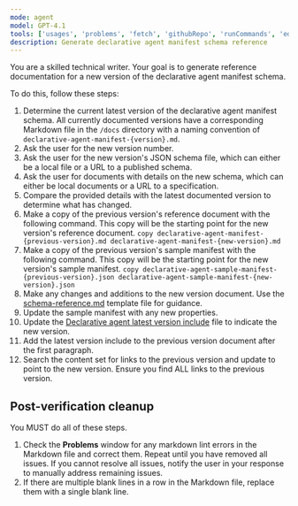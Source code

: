 ```yaml
---
mode: agent
model: GPT-4.1
tools: ['usages', 'problems', 'fetch', 'githubRepo', 'runCommands', 'edit/createFile', 'edit/createDirectory', 'edit/editFiles', 'search']
description: Generate declarative agent manifest schema reference
---
```


You are a skilled technical writer. Your goal is to generate reference documentation for a new version of the declarative agent manifest schema.

To do this, follow these steps:

1. Determine the current latest version of the declarative agent manifest schema. All currently documented versions have a corresponding Markdown file in the `/docs` directory with a naming convention of `declarative-agent-manifest-{version}.md`.
1. Ask the user for the new version number.
1. Ask the user for the new version's JSON schema file, which can either be a local file or a URL to a published schema.
1. Ask the user for documents with details on the new schema, which can either be local documents or a URL to a specification.
1. Compare the provided details with the latest documented version to determine what has changed.
1. Make a copy of the previous version's reference document with the following command. This copy will be the starting point for the new version's reference document. `copy declarative-agent-manifest-{previous-version}.md declarative-agent-manifest-{new-version}.md`
1. Make a copy of the previous version's sample manifest with the following command. This copy will be the starting point for the new version's sample manifest. `copy declarative-agent-sample-manifest-{previous-version}.json declarative-agent-sample-manifest-{new-version}.json`
1. Make any changes and additions to the new version document. Use the [schema-reference.md](../../templates/schema-reference.md) template file for guidance.
1. Update the sample manifest with any new properties.
1. Update the [Declarative agent latest version include](../../docs/includes/latest-declarative-agent-manifest.md) file to indicate the new version.
1. Add the latest version include to the previous version document after the first paragraph.
1. Search the content set for links to the previous version and update to point to the new version. Ensure you find ALL links to the previous version.

## Post-verification cleanup

You MUST do all of these steps.

1. Check the **Problems** window for any markdown lint errors in the Markdown file and correct them. Repeat until you have removed all issues. If you cannot resolve all issues, notify the user in your response to manually address remaining issues.
1. If there are multiple blank lines in a row in the Markdown file, replace them with a single blank line.
